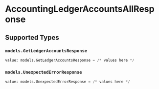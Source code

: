 # AccountingLedgerAccountsAllResponse


## Supported Types

### `models.GetLedgerAccountsResponse`

```python
value: models.GetLedgerAccountsResponse = /* values here */
```

### `models.UnexpectedErrorResponse`

```python
value: models.UnexpectedErrorResponse = /* values here */
```


